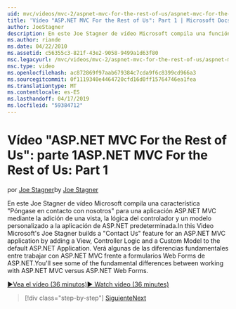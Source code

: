 ```yaml
---
uid: mvc/videos/mvc-2/aspnet-mvc-for-the-rest-of-us/aspnet-mvc-for-the-rest-of-us-part-1
title: 'Vídeo "ASP.NET MVC For the Rest of Us": Part 1 | Microsoft Docs'
author: JoeStagner
description: En este Joe Stagner de vídeo Microsoft compila una función "Póngase en contacto con nosotros" para una aplicación ASP.NET MVC mediante la adición de una vista, la lógica del controlador y un modelo personalizado a t...
ms.author: riande
ms.date: 04/22/2010
ms.assetid: c56355c3-821f-43e2-9058-9499a1d63f80
msc.legacyurl: /mvc/videos/mvc-2/aspnet-mvc-for-the-rest-of-us/aspnet-mvc-for-the-rest-of-us-part-1
msc.type: video
ms.openlocfilehash: ac872869f97aab679384c7cda9f6c8399cd966a3
ms.sourcegitcommit: 0f1119340e4464720cfd16d0ff15764746ea1fea
ms.translationtype: MT
ms.contentlocale: es-ES
ms.lasthandoff: 04/17/2019
ms.locfileid: "59384712"
---
```

# <a name="aspnet-mvc-for-the-rest-of-us-part-1"></a><span data-ttu-id="c97a3-103">Vídeo "ASP.NET MVC For the Rest of Us": parte 1</span><span class="sxs-lookup"><span data-stu-id="c97a3-103">ASP.NET MVC For the Rest of Us: Part 1</span></span>

<span data-ttu-id="c97a3-104">por [Joe Stagner](https://github.com/JoeStagner)</span><span class="sxs-lookup"><span data-stu-id="c97a3-104">by [Joe Stagner](https://github.com/JoeStagner)</span></span>

<span data-ttu-id="c97a3-105">En este Joe Stagner de vídeo Microsoft compila una característica "Póngase en contacto con nosotros" para una aplicación ASP.NET MVC mediante la adición de una vista, la lógica del controlador y un modelo personalizado a la aplicación de ASP.NET predeterminada.</span><span class="sxs-lookup"><span data-stu-id="c97a3-105">In this Video Microsoft's Joe Stagner builds a "Contact Us" feature for an ASP.NET MVC application by adding a View, Controller Logic and a Custom Model to the default ASP.NET Application.</span></span> <span data-ttu-id="c97a3-106">Verá algunas de las diferencias fundamentales entre trabajar con ASP.NET MVC frente a formularios Web Forms de ASP.NET.</span><span class="sxs-lookup"><span data-stu-id="c97a3-106">You'll see some of the fundamental differences between working with ASP.NET MVC versus ASP.NET Web Forms.</span></span>

[<span data-ttu-id="c97a3-107">&#9654;Vea el vídeo (36 minutos)</span><span class="sxs-lookup"><span data-stu-id="c97a3-107">&#9654; Watch video (36 minutes)</span></span>](https://channel9.msdn.com/Blogs/ASP-NET-Site-Videos/aspnet-mvc-for-the-rest-of-us-part-1)

> [!div class="step-by-step"]
> [<span data-ttu-id="c97a3-108">Siguiente</span><span class="sxs-lookup"><span data-stu-id="c97a3-108">Next</span></span>](aspnet-mvc-for-the-rest-of-us-part-2.md)
